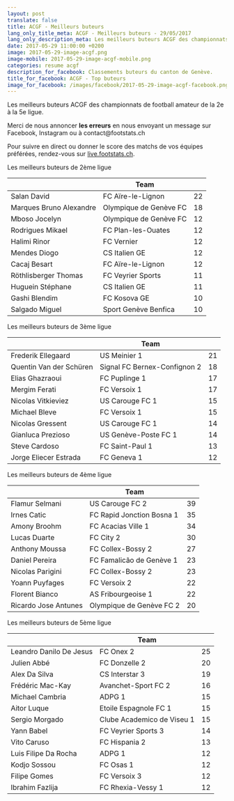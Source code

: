 ```yaml
---
layout: post
translate: false
title: ACGF - Meilleurs buteurs
lang_only_title_meta: ACGF - Meilleurs buteurs - 29/05/2017
lang_only_description_meta: Les meilleurs buteurs ACGF des championnats de football amateur de la 2e à la 5e ligue - 29/05/2017
date: 2017-05-29 11:00:00 +0200
image: 2017-05-29-image-acgf.png
image-mobile: 2017-05-29-image-acgf-mobile.png
categories: resume acgf
description_for_facebook: Classements buteurs du canton de Genève.
title_for_facebook: ACGF - Top buteurs
image_for_facebook: /images/facebook/2017-05-29-image-acgf-facebook.png
---
```

<p>Les meilleurs buteurs ACGF des championnats de football amateur de la 2e à la 5e ligue.</p>
<p>Merci de nous annoncer <b>les erreurs</b> en nous envoyant un message sur Facebook, Instagram ou à contact@footstats.ch</p>
<p>Pour suivre en direct ou donner le score des matchs de vos équipes préférées, rendez-vous sur <a href='http://live.footstats.ch'>live.footstats.ch</a>.</p>

<p>Les meilleurs buteurs de 2ème ligue</p><table class="table"><thead><tr><th><i class="fa fa-male"></i></th><th>Team</th><th><i class="fa fa-futbol-o"></i></th></tr></thead><tbody><tr><td>Salan David</td><td>FC Aïre-le-Lignon</td><td>22</td></tr><tr><td>Marques Bruno Alexandre</td><td>Olympique de Genève FC</td><td>18</td></tr><tr><td>Mboso Jocelyn</td><td>Olympique de Genève FC</td><td>12</td></tr><tr><td>Rodrigues Mikael</td><td>FC Plan-les-Ouates</td><td>12</td></tr><tr><td>Halimi Rinor</td><td>FC Vernier</td><td>12</td></tr><tr><td>Mendes Diogo</td><td>CS Italien GE</td><td>12</td></tr><tr><td>Cacaj Besart</td><td>FC Aïre-le-Lignon</td><td>12</td></tr><tr><td>Röthlisberger Thomas</td><td>FC Veyrier Sports</td><td>11</td></tr><tr><td>Huguein Stéphane</td><td>CS Italien GE</td><td>11</td></tr><tr><td>Gashi Blendim</td><td>FC Kosova GE</td><td>10</td></tr><tr><td>Salgado Miguel</td><td>Sport Genève Benfica</td><td>10</td></tr></tbody></table><p>Les meilleurs buteurs de 3ème ligue</p><table class="table"><thead><tr><th><i class="fa fa-male"></i></th><th>Team</th><th><i class="fa fa-futbol-o"></i></th></tr></thead><tbody><tr><td>Frederik Ellegaard</td><td>US Meinier 1</td><td>21</td></tr><tr><td>Quentin Van der Schüren</td><td>Signal FC Bernex-Confignon 2</td><td>18</td></tr><tr><td>Elias Ghazraoui</td><td>FC Puplinge 1</td><td>17</td></tr><tr><td>Mergim Ferati</td><td>FC Versoix 1</td><td>17</td></tr><tr><td>Nicolas Vitkieviez</td><td>US Carouge FC 1</td><td>15</td></tr><tr><td>Michael Bleve</td><td>FC Versoix 1</td><td>15</td></tr><tr><td>Nicolas Gressent</td><td>US Carouge FC 1</td><td>14</td></tr><tr><td>Gianluca Prezioso</td><td>US Genève-Poste FC 1</td><td>14</td></tr><tr><td>Steve Cardoso</td><td>FC Saint-Paul 1</td><td>13</td></tr><tr><td>Jorge Eliecer Estrada</td><td>FC Geneva 1</td><td>12</td></tr></tbody></table><p>Les meilleurs buteurs de 4ème ligue</p><table class="table"><thead><tr><th><i class="fa fa-male"></i></th><th>Team</th><th><i class="fa fa-futbol-o"></i></th></tr></thead><tbody><tr><td>Flamur Selmani</td><td>US Carouge FC 2</td><td>39</td></tr><tr><td>Irnes Catic</td><td>FC Rapid Jonction Bosna 1</td><td>35</td></tr><tr><td>Amony Broohm</td><td>FC Acacias Ville 1</td><td>34</td></tr><tr><td>Lucas Duarte</td><td>FC City 2</td><td>30</td></tr><tr><td>Anthony Moussa</td><td>FC Collex-Bossy 2</td><td>27</td></tr><tr><td>Daniel Pereira</td><td>FC Famalicão de Genève 1</td><td>23</td></tr><tr><td>Nicolas Parigini</td><td>FC Collex-Bossy 2</td><td>23</td></tr><tr><td>Yoann Puyfages</td><td>FC Versoix 2</td><td>22</td></tr><tr><td>Florent Bianco</td><td>AS Fribourgeoise 1</td><td>22</td></tr><tr><td>Ricardo Jose Antunes</td><td>Olympique de Genève FC 2</td><td>20</td></tr></tbody></table><p>Les meilleurs buteurs de 5ème ligue</p><table class="table"><thead><tr><th><i class="fa fa-male"></i></th><th>Team</th><th><i class="fa fa-futbol-o"></i></th></tr></thead><tbody><tr><td>Leandro Danilo De Jesus</td><td>FC Onex 2</td><td>25</td></tr><tr><td>Julien Abbé</td><td>FC Donzelle 2</td><td>20</td></tr><tr><td>Alex Da Silva</td><td>CS Interstar  3</td><td>19</td></tr><tr><td>Frédéric Mac-Kay</td><td>Avanchet-Sport FC 2</td><td>16</td></tr><tr><td>Michael Cambria</td><td>ADPG 1</td><td>15</td></tr><tr><td>Aitor Luque</td><td>Etoile Espagnole FC 1</td><td>15</td></tr><tr><td>Sergio Morgado</td><td>Clube Academico de Viseu 1</td><td>15</td></tr><tr><td>Yann Babel</td><td>FC Veyrier Sports 3</td><td>14</td></tr><tr><td>Vito Caruso</td><td>FC Hispania 2</td><td>13</td></tr><tr><td>Luis Filipe Da Rocha</td><td>ADPG 1</td><td>12</td></tr><tr><td>Kodjo Sossou</td><td>FC Osas 1</td><td>12</td></tr><tr><td>Filipe Gomes</td><td>FC Versoix 3</td><td>12</td></tr><tr><td>Ibrahim Fazlija</td><td>FC Rhexia-Vessy 1</td><td>12</td></tr></tbody></table>